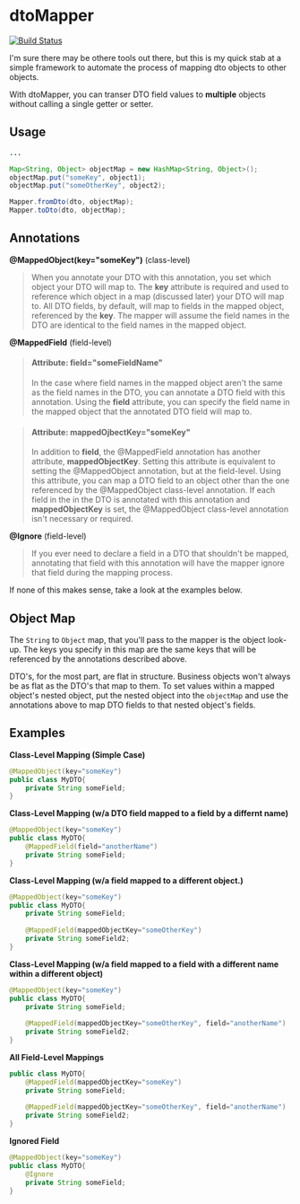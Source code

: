dtoMapper
=========
[![Build Status](https://travis-ci.org/pokaru/dtoMapper.png)](https://travis-ci.org/pokaru/dtoMapper)

I'm sure there may be othere tools out there, but this is my quick stab at a simple framework to automate the process of mapping dto objects to other objects.

With dtoMapper, you can transer DTO field values to **multiple** objects without calling a single getter or setter.

Usage
-----
```java
...

Map<String, Object> objectMap = new HashMap<String, Object>();
objectMap.put("someKey", object1);
objectMap.put("someOtherKey", object2);

Mapper.fromDto(dto, objectMap);
Mapper.toDto(dto, objectMap);
```

Annotations
-----------
**@MappedObject(key="someKey")** (class-level)
> When you annotate your DTO with this annotation, you set which object your DTO will map to.  The **key** attribute is required and used to reference which object in a map (discussed later) your DTO will map to.
> All DTO fields, by default, will map to fields in the mapped object, referenced by the **key**.
> The mapper will assume the field names in the DTO are identical to the field names in the mapped object.

**@MappedField** (field-level)
> #### Attribute: field="someFieldName"
> In the case where field names in the mapped object aren't the same as the field names in the DTO, you can annotate a DTO field with this annotation.  Using the **field** attribute, you can specify the field name in the mapped object that the annotated DTO field will map to.

> #### Attribute: mappedOjbectKey="someKey"
> In addition to **field**, the @MappedField annotation has another attribute, **mappedObjectKey**.  Setting this attribute is equivalent to setting the @MappedObject annotation, but at the field-level.  Using this attribute, you can map a DTO field to an object other than the one referenced by the @MappedObject class-level annotation.
> If each field in the in the DTO is annotated with this annotation and **mappedObjectKey** is set, the @MappedObject class-level annotation isn't necessary or required.


**@Ignore** (field-level)
> If you ever need to declare a field in a DTO that shouldn't be mapped, annotating that field with this annotation will have the mapper ignore that field during the mapping process.

If none of this makes sense, take a look at the examples below.

Object Map
----------
The `String` to `Object` map, that you'll pass to the mapper is the object look-up.  The keys you specify in this map are the same keys that will be referenced by the annotations described above.

DTO's, for the most part, are flat in structure.  Business objects won't always be as flat as the DTO's that map to them.  To set values within a mapped object's nested object, put the nested object into the `objectMap` and use the annotations above to map DTO fields to that nested object's fields.

Examples
--------
**Class-Level Mapping (Simple Case)**
```java
@MappedObject(key="someKey")
public class MyDTO{
    private String someField;
}
```
**Class-Level Mapping (w/a DTO field mapped to a field by a differnt name)**
```java
@MappedObject(key="someKey")
public class MyDTO{
    @MappedField(field="anotherName")
    private String someField;
}
```
**Class-Level Mapping (w/a field mapped to a different object.)**
```java
@MappedObject(key="someKey")
public class MyDTO{
    private String someField;
    
    @MappedField(mappedObjectKey="someOtherKey")
    private String someField2;
}
```
**Class-Level Mapping (w/a field mapped to a field with a different name within a different object)**
```java
@MappedObject(key="someKey")
public class MyDTO{
    private String someField;
    
    @MappedField(mappedObjectKey="someOtherKey", field="anotherName")
    private String someField2;
}
```
**All Field-Level Mappings**
```java
public class MyDTO{
    @MappedField(mappedObjectKey="someKey")
    private String someField;
    
    @MappedField(mappedObjectKey="someOtherKey", field="anotherName")
    private String someField2;
}
```
**Ignored Field**
```java
@MappedObject(key="someKey")
public class MyDTO{
    @Ignore
    private String someField;
}
```
